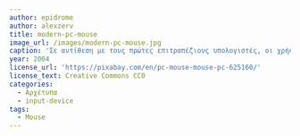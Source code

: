 ```yaml
---
author: epidrome
author: alexzerv
title: modern-pc-mouse
image_url: /images/modern-pc-mouse.jpg
caption: 'Σε αντίθεση με τους πρώτες επιτραπέζιους υπολογιστές, οι χρήστες είναι πλέον εξοικειωμένοι με αυτούς, με αποτέλεσμα οι συσκευές εισόδου να γίνονται ολοένα και πολυπλοκότερες για να ικανοποιήσουν τις ανάγκες τους.'
year: 2004 
license_url: 'https://pixabay.com/en/pc-mouse-mouse-pc-625160/'
license_text: Creative Commons CC0
categories:
  - Αρχέτυπα
  - input-device
tags:
  - Mouse
---
```


